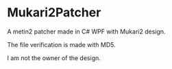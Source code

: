 # Mukari2Patcher
A metin2 patcher made in C# WPF with Mukari2 design.

The file verification is made with MD5.

I am not the owner of the design.